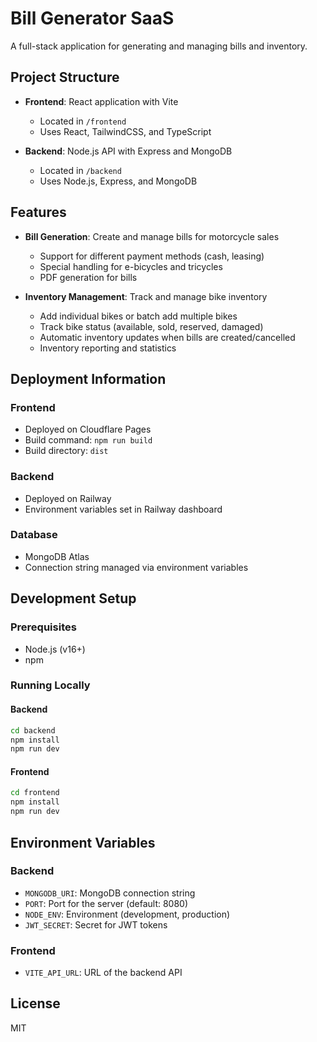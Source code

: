# Bill Generator SaaS

A full-stack application for generating and managing bills and inventory.

## Project Structure

- **Frontend**: React application with Vite
  - Located in `/frontend`
  - Uses React, TailwindCSS, and TypeScript

- **Backend**: Node.js API with Express and MongoDB
  - Located in `/backend`
  - Uses Node.js, Express, and MongoDB

## Features

- **Bill Generation**: Create and manage bills for motorcycle sales
  - Support for different payment methods (cash, leasing)
  - Special handling for e-bicycles and tricycles
  - PDF generation for bills

- **Inventory Management**: Track and manage bike inventory
  - Add individual bikes or batch add multiple bikes
  - Track bike status (available, sold, reserved, damaged)
  - Automatic inventory updates when bills are created/cancelled
  - Inventory reporting and statistics

## Deployment Information

### Frontend
- Deployed on Cloudflare Pages
- Build command: `npm run build`
- Build directory: `dist`

### Backend
- Deployed on Railway
- Environment variables set in Railway dashboard

### Database
- MongoDB Atlas
- Connection string managed via environment variables

## Development Setup

### Prerequisites
- Node.js (v16+)
- npm

### Running Locally

#### Backend
```bash
cd backend
npm install
npm run dev
```

#### Frontend
```bash
cd frontend
npm install
npm run dev
```

## Environment Variables

### Backend
- `MONGODB_URI`: MongoDB connection string
- `PORT`: Port for the server (default: 8080)
- `NODE_ENV`: Environment (development, production)
- `JWT_SECRET`: Secret for JWT tokens

### Frontend
- `VITE_API_URL`: URL of the backend API

## License
MIT